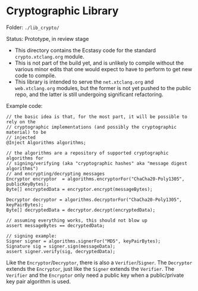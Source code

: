 # Cryptographic Library

Folder: `./lib_crypto/`

Status: Prototype, in review stage

* This directory contains the Ecstasy code for the standard `crypto.xtclang.org` module.
* This is not part of the build yet, and is unlikely to compile without the various
  minor edits that one would expect to have to perform to get new code to compile.
* This library is intended to serve the `net.xtclang.org` and `web.xtclang.org` modules,
  but the former is not yet pushed to the public repo, and the latter is still undergoing
  significant refactoring.

Example code:

    // the basic idea is that, for the most part, it will be possible to rely on the
    // cryptographic implementations (and possibly the cryptographic material) to be
    // injected
    @Inject Algorithms algorithms; 

    // the algorithms are a repository of supported cryptographic algorithms for
    // signing/verifying (aka "cryptographic hashes" aka "message digest algorithms")
    // and encrypting/decrypting messages
    Encryptor encryptor  = algorithms.encryptorFor("ChaCha20-Poly1305", publicKeyBytes);
    Byte[] encryptedData = encryptor.encrypt(messageBytes);

    Decryptor decryptor = algorithms.decryptorFor("ChaCha20-Poly1305", keyPairBytes);
    Byte[] decryptedData = decryptor.decrypt(encryptedData);

    // assuming everything works, this should not blow up
    assert messageBytes == decryptedData;

    // signing example:
    Signer signer = algorithms.signerFor("MD5", keyPairBytes);
    Signature sig = signer.sign(messageData);
    assert signer.verify(sig, decryptedData);
                                                     
Like the `Encryptor`/`Decryptor`, there is also a `Verifier`/`Signer`. The `Decryptor`
extends the `Encryptor`, just like the `Signer` extends the `Verifier`. The `Verifier`
and the `Encryptor` only need a public key when a public/private key pair algorithm is
used.